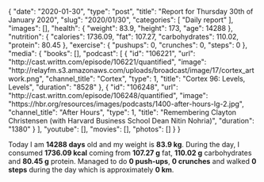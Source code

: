 {
    "date": "2020-01-30",
    "type": "post",
    "title": "Report for Thursday 30th of January 2020",
    "slug": "2020\/01\/30",
    "categories": [
        "Daily report"
    ],
    "images": [],
    "health": {
        "weight": 83.9,
        "height": 173,
        "age": 14288
    },
    "nutrition": {
        "calories": 1736.09,
        "fat": 107.27,
        "carbohydrates": 110.02,
        "protein": 80.45
    },
    "exercise": {
        "pushups": 0,
        "crunches": 0,
        "steps": 0
    },
    "media": {
        "books": [],
        "podcast": [
            {
                "id": "106221",
                "url": "http:\/\/cast.writtn.com\/episode\/106221\/quantified",
                "image": "http:\/\/relayfm.s3.amazonaws.com\/uploads\/broadcast\/image\/17\/cortex_artwork.png",
                "channel_title": "Cortex",
                "type": 1,
                "title": "Cortex 96: Levels, Levels",
                "duration": "8528"
            },
            {
                "id": "106248",
                "url": "http:\/\/cast.writtn.com\/episode\/106248\/quantified",
                "image": "https:\/\/hbr.org\/resources\/images\/podcasts\/1400-after-hours-lg-2.jpg",
                "channel_title": "After Hours",
                "type": 1,
                "title": "Remembering Clayton Christensen (with Harvard Business School Dean Nitin Nohria)",
                "duration": "1380"
            }
        ],
        "youtube": [],
        "movies": [],
        "photos": []
    }
}

Today I am <strong>14288 days</strong> old and my weight is <strong>83.9 kg</strong>. During the day, I consumed <strong>1736.09 kcal</strong> coming from <strong>107.27 g</strong> fat, <strong>110.02 g</strong> carbohydrates and <strong>80.45 g</strong> protein. Managed to do <strong>0 push-ups</strong>, <strong>0 crunches</strong> and walked <strong>0 steps</strong> during the day which is approximately <strong>0 km</strong>.